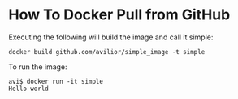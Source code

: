 # How To Docker Pull from GitHub

Executing the following will build the image and call it simple:

```docker build github.com/avilior/simple_image -t simple```

To run the image:

```
avi$ docker run -it simple
Hello world
```



